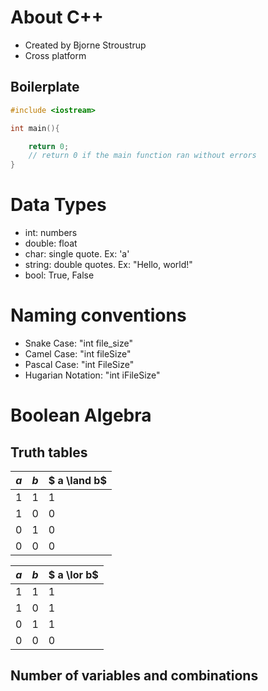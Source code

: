 # About C++
- Created by Bjorne Stroustrup
- Cross platform

## Boilerplate

```c++
#include <iostream>

int main(){

	return 0;
	// return 0 if the main function ran without errors
}

```


# Data Types
- int: numbers
- double: float 
- char: single quote. Ex: 'a'
- string: double quotes. Ex: "Hello, world!"
- bool: True, False

# Naming conventions
- Snake Case: "int file_size"
- Camel Case: "int fileSize"
- Pascal Case: "int FileSize"
- Hugarian Notation: "int iFileSize"


# Boolean Algebra
## Truth tables

| $a$ | $b$ | $ a \land b$ |
|---|---|---|
|1 | 1 | 1 |
|1 | 0 | 0 |
|0 | 1 | 0 |
|0 | 0 | 0 |


| $a$ | $b$ | $ a \lor b$ |
|---|---|---|
|1 | 1 | 1 |
|1 | 0 | 1 |
|0 | 1 | 1 |
|0 | 0 | 0 |

## Number of variables and combinations

